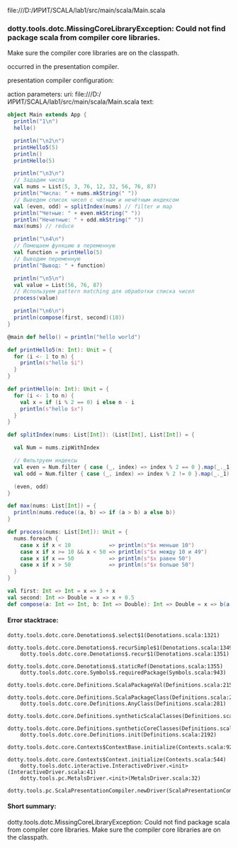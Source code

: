 file:///D:/ИРИТ/SCALA/lab1/src/main/scala/Main.scala
### dotty.tools.dotc.MissingCoreLibraryException: Could not find package scala from compiler core libraries.
Make sure the compiler core libraries are on the classpath.
   

occurred in the presentation compiler.

presentation compiler configuration:


action parameters:
uri: file:///D:/ИРИТ/SCALA/lab1/src/main/scala/Main.scala
text:
```scala
object Main extends App {
  println("1\n")
  hello()

  println("\n2\n")
  printHello5(5)
  println()
  printHello(5)

  println("\n3\n")
  // Зададим числа
  val nums = List(5, 3, 76, 12, 32, 56, 76, 87)
  println("Числа: " + nums.mkString(" "))
  // Выведем список чисел с чётным и нечётным индексом
  val (even, odd) = splitIndex(nums) // filter и map
  println("Четные: " + even.mkString(" "))
  println("Нечетные: " + odd.mkString(" "))
  max(nums) // reduce

  println("\n4\n")
  // Помещаем функцию в переменную
  val function = printHello(5)
  // Выводим переменную
  println("Вывод: " + function)

  println("\n5\n")
  val value = List(56, 76, 87)
  // Используем pattern matching для обработки списка чисел
  process(value)

  println("\n6\n")
  println(compose(first, second)(10))
}

@main def hello() = println("hello world")

def printHello5(n: Int): Unit = {
  for (i <- 1 to n) {
    println(s"hello $i")
  }
}

def printHello(n: Int): Unit = {
  for (i <- 1 to n) {
    val x = if (i % 2 == 0) i else n - i
    println(s"hello $x")
  }
}

def splitIndex(nums: List[Int]): (List[Int], List[Int]) = {

  val Num = nums.zipWithIndex

  // Фильтруем индексы
  val even = Num.filter { case (_, index) => index % 2 == 0 }.map(_._1)
  val odd = Num.filter { case (_, index) => index % 2 != 0 }.map(_._1)

  (even, odd)
}

def max(nums: List[Int]) = {
  println(nums.reduce((a, b) => if (a > b) a else b))
}

def process(nums: List[Int]): Unit = {
  nums.foreach {
    case x if x < 10            => println(s"$x меньше 10")
    case x if x >= 10 && x < 50 => println(s"$x между 10 и 49")
    case x if x == 50           => println(s"$x равен 50")
    case x if x > 50            => println(s"$x больше 50")
  }
}

val first: Int => Int = x => 3 + x
val second: Int => Double = x => x + 0.5
def compose(a: Int => Int, b: Int => Double): Int => Double = x => b(a(x))

```



#### Error stacktrace:

```
dotty.tools.dotc.core.Denotations$.select$1(Denotations.scala:1321)
	dotty.tools.dotc.core.Denotations$.recurSimple$1(Denotations.scala:1349)
	dotty.tools.dotc.core.Denotations$.recur$1(Denotations.scala:1351)
	dotty.tools.dotc.core.Denotations$.staticRef(Denotations.scala:1355)
	dotty.tools.dotc.core.Symbols$.requiredPackage(Symbols.scala:943)
	dotty.tools.dotc.core.Definitions.ScalaPackageVal(Definitions.scala:215)
	dotty.tools.dotc.core.Definitions.ScalaPackageClass(Definitions.scala:218)
	dotty.tools.dotc.core.Definitions.AnyClass(Definitions.scala:281)
	dotty.tools.dotc.core.Definitions.syntheticScalaClasses(Definitions.scala:2161)
	dotty.tools.dotc.core.Definitions.syntheticCoreClasses(Definitions.scala:2176)
	dotty.tools.dotc.core.Definitions.init(Definitions.scala:2192)
	dotty.tools.dotc.core.Contexts$ContextBase.initialize(Contexts.scala:921)
	dotty.tools.dotc.core.Contexts$Context.initialize(Contexts.scala:544)
	dotty.tools.dotc.interactive.InteractiveDriver.<init>(InteractiveDriver.scala:41)
	dotty.tools.pc.MetalsDriver.<init>(MetalsDriver.scala:32)
	dotty.tools.pc.ScalaPresentationCompiler.newDriver(ScalaPresentationCompiler.scala:99)
```
#### Short summary: 

dotty.tools.dotc.MissingCoreLibraryException: Could not find package scala from compiler core libraries.
Make sure the compiler core libraries are on the classpath.
   